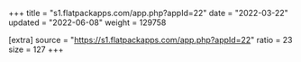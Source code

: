 +++
title = "s1.flatpackapps.com/app.php?appId=22"
date = "2022-03-22"
updated = "2022-06-08"
weight = 129758

[extra]
source = "https://s1.flatpackapps.com/app.php?appId=22"
ratio = 23
size = 127
+++
